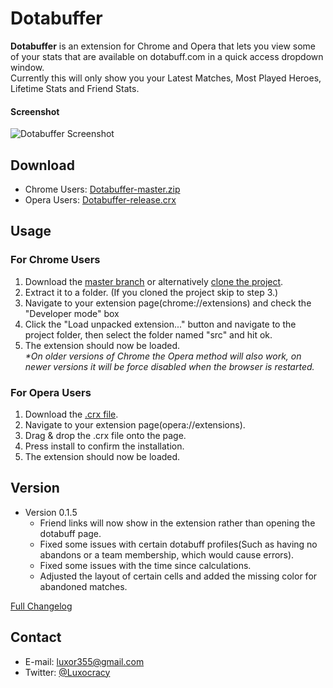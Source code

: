 Dotabuffer
==========
**Dotabuffer** is an extension for Chrome and Opera that lets you view some of your stats that are available on dotabuff.com in a quick access dropdown window.  
Currently this will only show you your Latest Matches, Most Played Heroes, Lifetime Stats and Friend Stats.

#### Screenshot
![Dotabuffer Screenshot](http://i.imgur.com/UBT8bMo.jpg "Dotabuffer Dropdown Screenshot")

## Download
* Chrome Users: [Dotabuffer-master.zip](https://github.com/luxocracy/dotabuffer/archive/master.zip)
* Opera Users: [Dotabuffer-release.crx](https://github.com/Luxocracy/Dotabuffer/blob/master/Dotabuffer-release.crx?raw=true)

## Usage
### For Chrome Users
1. Download the [master branch](https://github.com/luxocracy/dotabuffer/archive/master.zip) or alternatively [clone the project](github-windows://openRepo/https://github.com/Luxocracy/Dotabuffer).
2. Extract it to a folder. (If you cloned the project skip to step 3.)
3. Navigate to your extension page(chrome://extensions) and check the "Developer mode" box
4. Click the "Load unpacked extension..." button and navigate to the project folder, then select the folder named "src" and hit ok.
5. The extension should now be loaded.  
_\*On older versions of Chrome the Opera method will also work, on newer versions it will be force disabled when the browser is restarted._

### For Opera Users
1. Download the [.crx file](https://github.com/Luxocracy/Dotabuffer/blob/master/Dotabuffer%20-release.crx?raw=true).
2. Navigate to your extension page(opera://extensions).
3. Drag & drop the .crx file onto the page.
4. Press install to confirm the installation.  
5. The extension should now be loaded.

## Version 
* Version 0.1.5
  * Friend links will now show in the extension rather than opening the dotabuff page.
  * Fixed some issues with certain dotabuff profiles(Such as having no abandons or a team membership, which would cause errors).
  * Fixed some issues with the time since calculations.
  * Adjusted the layout of certain cells and added the missing color for abandoned matches.

[Full Changelog](https://github.com/Luxocracy/Dotabuffer/blob/master/src/Changelog.txt)

## Contact
* E-mail: luxor355@gmail.com
* Twitter: [@Luxocracy](https://twitter.com/luxocracy "Luxocracy on twitter")
